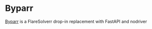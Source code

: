 # Byparr

[Byparr](https://github.com/ThePhaseless/Byparr) is a FlareSolverr drop-in replacement with FastAPI and nodriver
